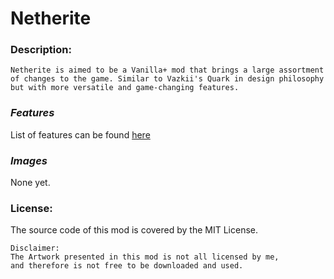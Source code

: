 # __Netherite__

### Description:
```
Netherite is aimed to be a Vanilla+ mod that brings a large assortment
of changes to the game. Similar to Vazkii's Quark in design philosophy
but with more versatile and game-changing features.
```

### _Features_
List of features can be found [here](https://github.com/Kowagatte/Netherite/wiki/Features)

### _Images_
None yet.


### __License__:
The source code of this mod is covered by the MIT License.
```
Disclaimer:
The Artwork presented in this mod is not all licensed by me,  
and therefore is not free to be downloaded and used.
```
